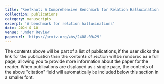 ```yaml
---
title: "Reefknot: A Comprehensive Benchmark for Relation Hallucination Evaluation, Analysis and Mitigation in Multimodal Large Language Models"
collection: publications
category: manuscripts
excerpt: 'A benchmark for relation hallucinations'
date: 2024-8-18
venue: 'Under Review'
paperurl: 'https://arxiv.org/abs/2408.09429'
---
```


The contents above will be part of a list of publications, if the user clicks the link for the publication than the contents of section will be rendered as a full page, allowing you to provide more information about the paper for the reader. When publications are displayed as a single page, the contents of the above "citation" field will automatically be included below this section in a smaller font.
